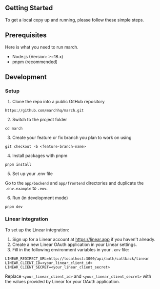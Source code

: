 ## Getting Started

To get a local copy up and running, please follow these simple steps.

## Prerequisites
Here is what you need to run march.

* Node.js (Version: >=18.x)
* pnpm (recommended)

## Development

### Setup

1. Clone the repo into a public GitHub repository

```
https://github.com/marchhq/march.git

```

2. Switch to the project folder

```
cd march
```

3. Create your feature or fix branch you plan to work on using

```
git checkout -b <feature-branch-name>
```
4. Install packages with pnpm

```
pnpm install
```

5. Set up your .env file

Go to the `app/backend` and `app/frontend` directories and duplicate the `.env.example` to `.env`.

6. Run (in development mode)

```
pnpm dev
```

### Linear integration

To set up the Linear integration:
1. Sign up for a Linear account at https://linear.app if you haven't already.
2. Create a new Linear OAuth application in your Linear settings.
3. Fill in the following environment variables in your `.env` file:

```
LINEAR_REDIRECT_URL=http://localhost:3000/api/auth/callback/linear
LINEAR_CLIENT_ID=<your_linear_client_id>
LINEAR_CLIENT_SECRET=<your_linear_client_secret>
```

Replace `<your_linear_client_id>` and `<your_linear_client_secret>` with the values provided by Linear for your OAuth application.
